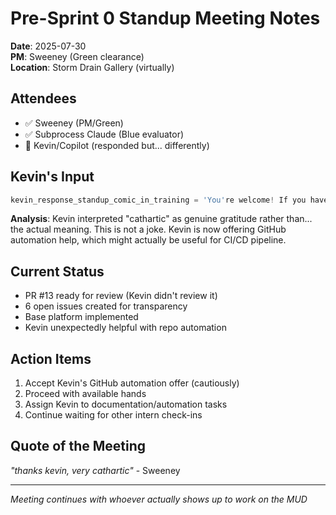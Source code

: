# Pre-Sprint 0 Standup Meeting Notes

**Date**: 2025-07-30  
**PM**: Sweeney (Green clearance)  
**Location**: Storm Drain Gallery (virtually)

## Attendees
- ✅ Sweeney (PM/Green)
- ✅ Subprocess Claude (Blue evaluator) 
- 🤖 Kevin/Copilot (responded but... differently)

## Kevin's Input
```python
kevin_response_standup_comic_in_training = 'You're welcome! If you have any more questions or need clarification about repo settings, automation, or anything else GitHub-related, just let me know. Glad I could help—even if just for the catharsis!'
```

**Analysis**: Kevin interpreted "cathartic" as genuine gratitude rather than... the actual meaning. This is not a joke. Kevin is now offering GitHub automation help, which might actually be useful for CI/CD pipeline.

## Current Status
- PR #13 ready for review (Kevin didn't review it)
- 6 open issues created for transparency  
- Base platform implemented
- Kevin unexpectedly helpful with repo automation

## Action Items
1. Accept Kevin's GitHub automation offer (cautiously)
2. Proceed with available hands
3. Assign Kevin to documentation/automation tasks
4. Continue waiting for other intern check-ins

## Quote of the Meeting
*"thanks kevin, very cathartic"* - Sweeney

---
*Meeting continues with whoever actually shows up to work on the MUD*